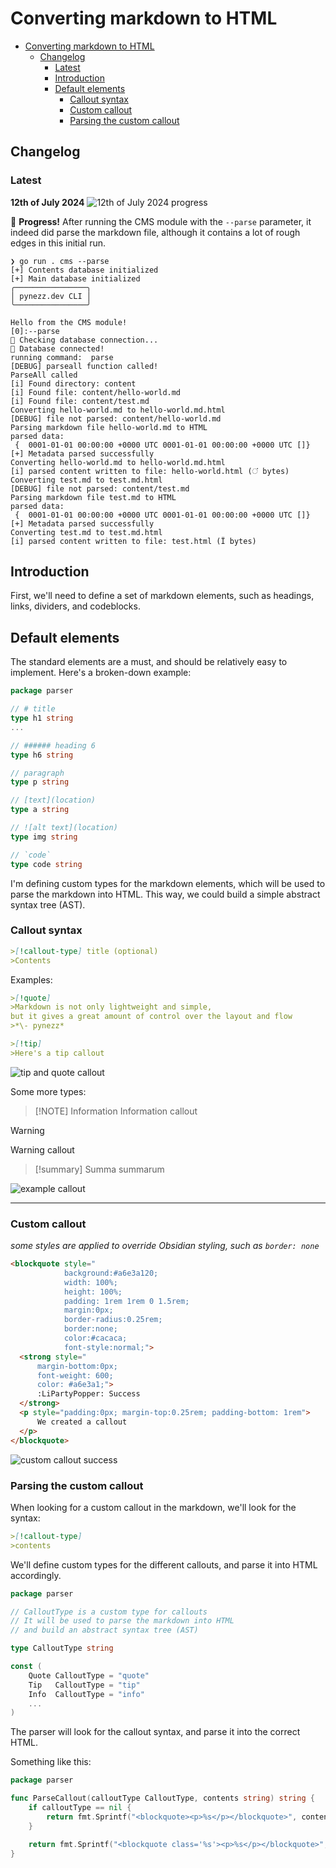 # Converting markdown to HTML

- [Converting markdown to HTML](#converting-markdown-to-html)
  - [Changelog](#changelog)
    - [Latest](#latest)
	- [Introduction](#introduction)
	- [Default elements](#default-elements)
		- [Callout syntax](#callout-syntax)
		- [Custom callout](#custom-callout)
		- [Parsing the custom callout](#parsing-the-custom-callout)

## Changelog

### Latest

**12th of July 2024**
![12th of July 2024 progress](../assets/img/progress-1_120724.png)

🎉 **Progress!** After running the CMS module with the `--parse` parameter, it indeed did parse the markdown file, although it contains a lot of rough edges in this initial run.

```output
❯ go run . cms --parse
[+] Contents database initialized
[+] Main database initialized
╭────────────────╮
│ pynezz.dev CLI │
╰────────────────╯

Hello from the CMS module!
[0]:--parse
🔌 Checking database connection...
🎉 Database connected!
running command:  parse
[DEBUG] parseall function called!
ParseAll called
[i] Found directory: content
[i] Found file: content/hello-world.md
[i] Found file: content/test.md
Converting hello-world.md to hello-world.md.html
[DEBUG] file not parsed: content/hello-world.md
Parsing markdown file hello-world.md to HTML
parsed data:
 {  0001-01-01 00:00:00 +0000 UTC 0001-01-01 00:00:00 +0000 UTC []}
[+] Metadata parsed successfully
Converting hello-world.md to hello-world.md.html
[i] parsed content written to file: hello-world.html (ਂ bytes)
Converting test.md to test.md.html
[DEBUG] file not parsed: content/test.md
Parsing markdown file test.md to HTML
parsed data:
 {  0001-01-01 00:00:00 +0000 UTC 0001-01-01 00:00:00 +0000 UTC []}
[+] Metadata parsed successfully
Converting test.md to test.md.html
[i] parsed content written to file: test.html (Ϊ bytes)
```


## Introduction

First, we'll need to define a set of markdown elements, such as headings, links, dividers, and codeblocks.

## Default elements

The standard elements are a must, and should be relatively easy to implement. Here's a broken-down example:

```go
package parser

// # title
type h1 string
...

// ###### heading 6
type h6 string

// paragraph
type p string

// [text](location)
type a string

// ![alt text](location)
type img string

// `code`
type code string
```

I'm defining custom types for the markdown elements, which will be used to parse the markdown into HTML. This way, we could build a simple abstract syntax
tree (AST).

### Callout syntax

```md
>[!callout-type] title (optional)
>Contents
```

Examples:

```md
>[!quote]
>Markdown is not only lightweight and simple,
but it gives a great amount of control over the layout and flow
>*\- pynezz*
```

```md
>[!tip]
>Here's a tip callout
```

![tip and quote callout](../assets/img/tip-quote-callout.png)

Some more types:

>[!NOTE] Information
> Information callout

>[!WARNING]
>Warning callout

>[!summary]
>Summa summarum

![example callout](../assets/img/example-callouts.png)

---

### Custom callout

*some styles are applied to override Obsidian styling, such as `border: none`*

```html
<blockquote style="
			background:#a6e3a120;
			width: 100%;
			height: 100%;
			padding: 1rem 1rem 0 1.5rem;
			margin:0px;
			border-radius:0.25rem;
			border:none;
			color:#cacaca;
			font-style:normal;">
  <strong style="
	  margin-bottom:0px;
	  font-weight: 600;
	  color: #a6e3a1;">
	  :LiPartyPopper: Success
  </strong>
  <p style="padding:0px; margin-top:0.25rem; padding-bottom: 1rem">
	  We created a callout
  </p>
</blockquote>
```

<!--
<blockquote style="background:#a6e3a120; width: 100%; height: 100%; padding: 1rem 1rem 0 1.5rem; margin:0px; border-radius:0.25rem; border:none; color:#cacaca; font-style:normal;">
<strong style="margin-bottom:0px; font-weight: 600; color: #a6e3a1;">:LiPartyPopper: Success</strong>
<p style="padding:0px; margin-top:0.25rem; padding-bottom: 1rem">We created a callout</p>
</blockquote>
-->

![custom callout success](../assets/img/success-callout.png)

### Parsing the custom callout

When looking for a custom callout in the markdown, we'll look for the syntax:

```md
>[!callout-type]
>contents
```

We'll define custom types for the different callouts, and parse it into HTML accordingly.

```go
package parser

// CalloutType is a custom type for callouts
// It will be used to parse the markdown into HTML
// and build an abstract syntax tree (AST)

type CalloutType string

const (
	Quote CalloutType = "quote"
	Tip   CalloutType = "tip"
	Info  CalloutType = "info"
	...
)
```

The parser will look for the callout syntax, and parse it into the correct HTML.

Something like this:

```go
package parser

func ParseCallout(calloutType CalloutType, contents string) string {
	if calloutType == nil {
		return fmt.Sprintf("<blockquote><p>%s</p></blockquote>", contents)
	}

	return fmt.Sprintf("<blockquote class='%s'><p>%s</p></blockquote>", calloutType, contents)
}
```
